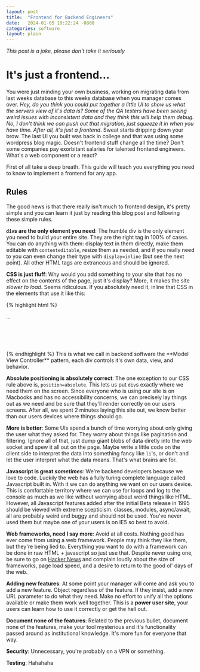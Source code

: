 ```yaml
---
layout: post
title:  "Frontend for Backend Engineers"
date:   2024-01-05 19:22:24 -0800
categories: software
layout: plain
---
```

*This post is a joke, please don't take it seriously*

# It's just a frontend...

You were just minding your own business, working on migrating data from last weeks database to this weeks database when you manager comes over. *Hey, do you think you could put together a little UI to show us what the servers view of it's data is? Some of the QA testers have been seeing weird issues with inconsistent data and they think this will help them debug. No, I don't think we can push out that migration, just squeeze it in when you have time. After all, it's just a frontend*. Sweat starts dripping down your brow. The last UI you built was back in college and that was using some wordpress blog magic. Doesn't frontend stuff change all the time? Don't some companies pay exorbitant salaries for talented frontend engineers. What's a web component or a react?

First of all take a deep breath. This guide will teach you everything you need to know to implement a frontend for any app.

## Rules

The good news is that there really isn't much to frontend design, it's pretty simple and you can learn it just by reading this blog post and following these simple rules.

**`div`s are the only element you need**: The humble div is the only element you need to build your entire site. They are the right tag in 100% of cases. You can do anything with them: display text in them directly, make them editable with `contenteditable`, resize them as needed, and if you really need to you can even change their type with `display=inline` (but see the next point). All other HTML tags are extraneous and should be ignored.

**CSS is just fluff**: Why would you add something to your site that has no effect on the contents of the page, just it's display? More, it makes the site *slower to load*. Seems ridiculous. If you absolutely need it, inline that CSS in the elements that use it like this:
        
{% highlight html %}
<div style="height: 100px; width: 50px;">...</div>
{% endhighlight %}
This is what we call in backend software the **Model View Controller** pattern, each div controls it's own data, view, and behavior. 

**Absolute positioning is absolutely correct**: The one exception to our CSS rule above is, `position=absolute`. This lets us put `div`s exactly where we need them on the screen. Since everyone who is using our site is on Macbooks and has no accessibility concerns, we can precisely lay things out as we need and be sure that they'll render correctly on our users screens. After all, we spent 2 minutes laying this site out, we know better than our users devices where things should go.

**More is better**: Some UIs spend a bunch of time worrying about only giving the user what they asked for. They worry about things like pagination and filtering. Ignore all of that, just dump giant blobs of data diretly into the web socket and spew it all out on the page. Maybe write a little code on the client side to interpret the data into something fancy like `li`'s, or don't and let the user interpret what the data means. That's what brains are for.

**Javascript is great *sometimes***: We're backend developers because we love to code. Luckily the web has a fully turing complete language called Javascript built in. With it we can do anything we want on our users device. This is comfortable territory where we can use for loops and log to the console as much as we like without worrying about weird things like HTML. However, all Javascript features added after the initial Beta release in 1995 should be viewed with extreme scepticism. classes, modules, async/await, all are probably weird and buggy and should not be used. You've never used them but maybe one of your users is on IE5 so best to avoid.

**Web frameworks, need I say more**: Avoid at all costs. Nothing good has ever come from using a web framework. People may think they like them, but they're being lied to. Everything you want to do with a framework can be done in raw HTML + javascript so just use that. Despite never using one, be sure to go on [Hacker News](http://news.ycombinator.com) and complain loudly about the size of frameworks, page load speed, and a desire to return to the good ol' days of the web.

**Adding new features**: At some point your manager will come and ask you to add a new feature. Object regardless of the feature. If they insist, add a new URL parameter to do what they need. Make no effort to unify all the options available or make them work well together. This is a **power user site**, your users can learn how to use it correctly or get the hell out.

**Document none of the features**: Related to the previous bullet, document none of the features, make your tool mysterious and it's functionality passed around as institutional knowledge. It's more fun for everyone that way.

**Security**: Unnecessary, you're probably on a VPN or something.

**Testing**: Hahahaha